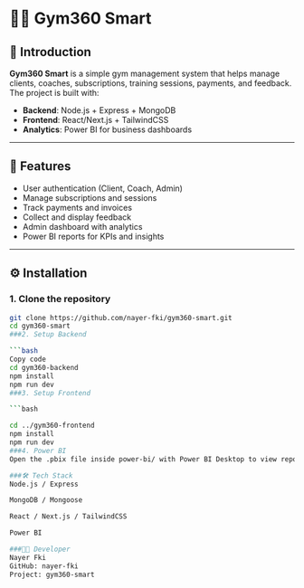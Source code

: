 # 🏋️‍♂️ Gym360 Smart

## 📌 Introduction
**Gym360 Smart** is a simple gym management system that helps manage clients, coaches, subscriptions, training sessions, payments, and feedback.  
The project is built with:
- **Backend**: Node.js + Express + MongoDB  
- **Frontend**: React/Next.js + TailwindCSS  
- **Analytics**: Power BI for business dashboards  

---

## 🚀 Features
- User authentication (Client, Coach, Admin)  
- Manage subscriptions and sessions  
- Track payments and invoices  
- Collect and display feedback  
- Admin dashboard with analytics  
- Power BI reports for KPIs and insights  

---

## ⚙️ Installation

### 1. Clone the repository
```bash
git clone https://github.com/nayer-fki/gym360-smart.git
cd gym360-smart
###2. Setup Backend

```bash
Copy code
cd gym360-backend
npm install
npm run dev
###3. Setup Frontend

```bash

cd ../gym360-frontend
npm install
npm run dev
###4. Power BI
Open the .pbix file inside power-bi/ with Power BI Desktop to view reports.

###🛠️ Tech Stack
Node.js / Express

MongoDB / Mongoose

React / Next.js / TailwindCSS

Power BI

###👨‍💻 Developer
Nayer Fki
GitHub: nayer-fki
Project: gym360-smart


